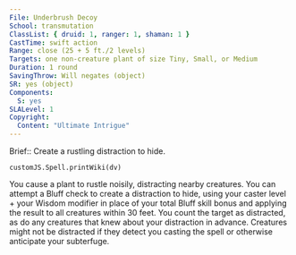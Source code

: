 ```yaml
---
File: Underbrush Decoy
School: transmutation
ClassList: { druid: 1, ranger: 1, shaman: 1 }
CastTime: swift action
Range: close (25 + 5 ft./2 levels)
Targets: one non-creature plant of size Tiny, Small, or Medium
Duration: 1 round
SavingThrow: Will negates (object)
SR: yes (object)
Components:
  S: yes
SLALevel: 1
Copyright:
  Content: "Ultimate Intrigue"
---
```

Brief:: Create a rustling distraction to hide.

```dataviewjs
customJS.Spell.printWiki(dv)
```

You cause a plant to rustle noisily, distracting nearby creatures. You can attempt a Bluff check to create a distraction to hide, using your caster level + your Wisdom modifier in place of your total Bluff skill bonus and applying the result to all creatures within 30 feet. You count the target as distracted, as do any creatures that knew about your distraction in advance. Creatures might not be distracted if they detect you casting the spell or otherwise anticipate your subterfuge.
